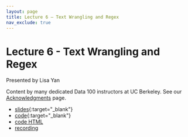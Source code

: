 ```yaml
---
layout: page
title: Lecture 6 – Text Wrangling and Regex
nav_exclude: true
---
```


# Lecture 6 - Text Wrangling and Regex

Presented by Lisa Yan

Content by many dedicated Data 100 instructors at UC Berkeley. See our [Acknowledgments](../../acks) page.

- [slides](https://docs.google.com/presentation/d/1vTI-c5GvjuAg4KSm34rgnzu1tucGafZTJzcCxjkkZro/edit?usp=sharing){:target="_blank"}
- [code](https://data100.datahub.berkeley.edu/hub/user-redirect/git-pull?repo=https%3A%2F%2Fgithub.com%2FDS-100%2Fsp23&branch=main&urlpath=lab%2Ftree%2Fsp23%2Flecture%2Flec06%2Flec06-regex.ipynb){:target="_blank"}
- [code HTML](../../resources/assets/lectures/lec06/lec06.html)
- [recording](https://youtu.be/vMAD5s6ztgU)
